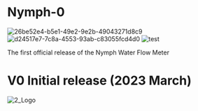 # Nymph-0
 ![26be52e4-b5e1-49e2-9e2b-49043271d8c9](https://user-images.githubusercontent.com/101132863/229178656-6289ef6e-42ec-4f42-aa44-6f13b659569b.png)
![d24517e7-7c8a-4553-93ab-c83055fcd4d0](https://user-images.githubusercontent.com/101132863/229179587-d117412a-cc77-4388-8879-26e9ff45d1e8.png)
![test](https://user-images.githubusercontent.com/101132863/229184204-d50e4dbb-a3b7-4f59-be5e-2ff14476b8e9.gif)

The first official release of the Nymph Water Flow Meter
# V0 Initial release (2023 March)
![2_Logo](https://user-images.githubusercontent.com/101132863/229183845-0fb5b1e4-07fc-4d84-94d3-3fa999fa6689.png)
